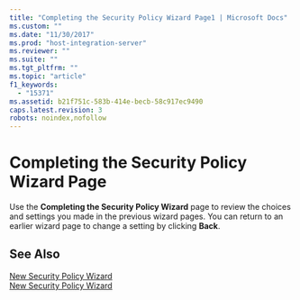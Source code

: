 ```yaml
---
title: "Completing the Security Policy Wizard Page1 | Microsoft Docs"
ms.custom: ""
ms.date: "11/30/2017"
ms.prod: "host-integration-server"
ms.reviewer: ""
ms.suite: ""
ms.tgt_pltfrm: ""
ms.topic: "article"
f1_keywords: 
  - "15371"
ms.assetid: b21f751c-583b-414e-becb-58c917ec9490
caps.latest.revision: 3
robots: noindex,nofollow
---
```

# Completing the Security Policy Wizard Page
Use the **Completing the Security Policy Wizard** page to review the choices and settings you made in the previous wizard pages. You can return to an earlier wizard page to change a setting by clicking **Back**.  
  
## See Also  
 [New Security Policy Wizard](../core/new-security-policy-wizard2.md)   
 [New Security Policy Wizard](../core/new-security-policy-wizard2.md)
